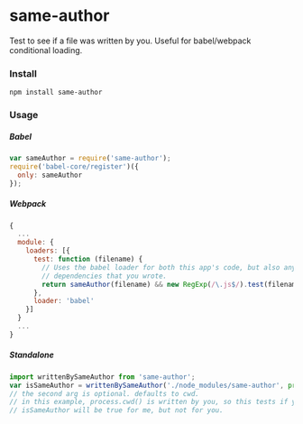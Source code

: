 # same-author

Test to see if a file was written by you. Useful for babel/webpack conditional loading.

### Install

```
npm install same-author
```

### Usage

##### Babel

```js
var sameAuthor = require('same-author');
require('babel-core/register')({
  only: sameAuthor
});
```

##### Webpack

```js
{
  ...
  module: {
    loaders: [{
      test: function (filename) {
        // Uses the babel loader for both this app's code, but also any npm
        // dependencies that you wrote.
        return sameAuthor(filename) && new RegExp(/\.js$/).test(filename);
      },
      loader: 'babel'
    }]
  }
  ...
}
```

##### Standalone
```js
import writtenBySameAuthor from 'same-author';
var isSameAuthor = writtenBySameAuthor('./node_modules/same-author', process.cwd());
// the second arg is optional. defaults to cwd.
// in this example, process.cwd() is written by you, so this tests if your dependency "same-author" was also written by you.
// isSameAuthor will be true for me, but not for you.
```
